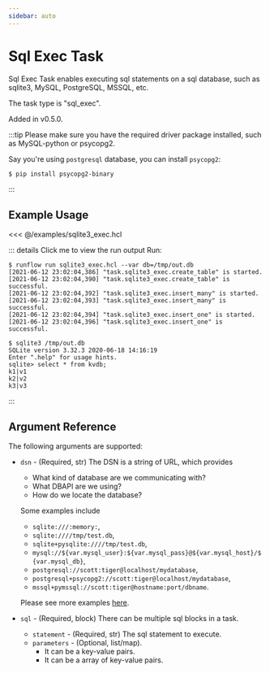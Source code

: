 ```yaml
---
sidebar: auto
---
```


# Sql Exec Task

Sql Exec Task enables executing sql statements on a sql database, such as sqlite3, MySQL, PostgreSQL, MSSQL, etc.

The task type is "sql_exec".

Added in v0.5.0.

:::tip
Please make sure you have the required driver package installed, such as MySQL-python or psycopg2.

Say you're using `postgresql` database, you can install `psycopg2`:

```bash
$ pip install psycopg2-binary
```
:::

## Example Usage

<<< @/examples/sqlite3_exec.hcl

::: details Click me to view the run output
Run:

```
$ runflow run sqlite3_exec.hcl --var db=/tmp/out.db
[2021-06-12 23:02:04,386] "task.sqlite3_exec.create_table" is started.
[2021-06-12 23:02:04,390] "task.sqlite3_exec.create_table" is successful.
[2021-06-12 23:02:04,392] "task.sqlite3_exec.insert_many" is started.
[2021-06-12 23:02:04,393] "task.sqlite3_exec.insert_many" is successful.
[2021-06-12 23:02:04,394] "task.sqlite3_exec.insert_one" is started.
[2021-06-12 23:02:04,396] "task.sqlite3_exec.insert_one" is successful.

$ sqlite3 /tmp/out.db
SQLite version 3.32.3 2020-06-18 14:16:19
Enter ".help" for usage hints.
sqlite> select * from kvdb;
k1|v1
k2|v2
k3|v3
```
:::

## Argument Reference

The following arguments are supported:

* `dsn` - (Required, str) The DSN is a string of URL, which provides
  * What kind of database are we communicating with?
  * What DBAPI are we using?
  * How do we locate the database?

  Some examples include
  * `sqlite:///:memory:`,
  * `sqlite:////tmp/test.db`,
  * `sqlite+pysqlite:////tmp/test.db`,
  * `mysql://${var.mysql_user}:${var.mysql_pass}@${var.mysql_host}/${var.mysql_db}`,
  * `postgresql://scott:tiger@localhost/mydatabase`,
  * `postgresql+psycopg2://scott:tiger@localhost/mydatabase`,
  * `mssql+pymssql://scott:tiger@hostname:port/dbname`.

  Please see more examples [here](https://docs.sqlalchemy.org/en/14/core/engines.html).
* `sql` - (Required, block) There can be multiple sql blocks in a task.
  * `statement` - (Required, str) The sql statement to execute.
  * `parameters` - (Optional, list/map).
    * It can be a key-value pairs.
    * It can be a array of key-value pairs.
